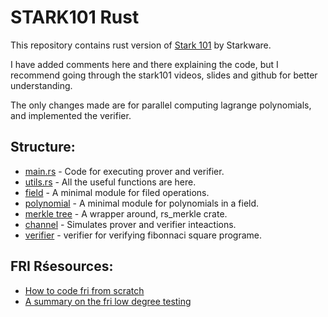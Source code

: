 # STARK101 Rust

This repository contains rust version of [Stark 101](https://starkware.co/stark-101/) by Starkware.

I have added comments here and there explaining the code, but I recommend going through the stark101 videos, slides and github for better understanding.

The only changes made are for parallel computing lagrange polynomials, and implemented the verifier.

## Structure:

- [main.rs](./src/main.rs) - Code for executing prover and verifier.
- [utils.rs](./src/utils.rs) - All the useful functions are here.
- [field](./src/field/) - A minimal module for filed operations.
- [polynomial](./src/polynomial/) - A minimal module for polynomials in a field.
- [merkle tree](./src/merkle_tree/) - A wrapper around, rs_merkle crate.
- [channel](./src/channel/) - Simulates prover and verifier inteactions.
- [verifier](./src/verifier.rs) - verifier for verifying fibonnaci square programe.

## FRI Rśesources:

- [How to code fri from scratch](https://blog.lambdaclass.com/how-to-code-fri-from-scratch/)
- [A summary on the fri low degree testing](https://eprint.iacr.org/2022/1216.pdf)